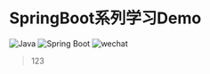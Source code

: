 # SpringBoot系列学习Demo
![Java](https://img.shields.io/badge/JDK-1.8-green.svg)
![Spring Boot](https://img.shields.io/badge/Spring%20Boot-2.0.9.RELEASE-brightgreen.svg)
![wechat](https://img.shields.io/badge/公众号-秃头小兄弟-success.svg)
> 123
